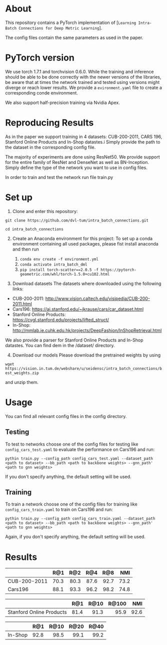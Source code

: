 # About

This repository contains a PyTorch implementation
of [`Learning Intra-Batch Connections for Deep Metric Learning`].

The config files contain the same parameters as used in the paper.

# PyTorch version

We use torch 1.7.1 and torchvision 0.6.0. While the training and inference should
be able to be done correctly with the newer versions of the libraries, be aware
that at times the network trained and tested using versions might diverge or reach lower
results. We provide a `evironment.yaml` file to create a corresponding conde environment.

We also support half-precision training via Nvidia Apex.

# Reproducing Results

As in the paper we support training in 4 datasets: CUB-200-2011, CARS 196,
Stanford Online Products and In-Shop datastes.i Simply provide the path to the
dataset in the corresponding config file.

The majority of experiments are done using ResNet50. We
provide support for the entire family of ResNet and DenseNet as well as 
BN-Inception. Simply define the type of the network you want to use in config files.

In order to train and test the network run file train.py

# Set up


1. Clone and enter this repository:

`git clone https://github.com/dvl-tum/intra_batch_connections.git`

`cd intra_batch_connections`

2. Create an Anaconda environment for this project:
To set up a conda environment containing all used packages, please fist install 
anaconda and then run
   1. `conda env create -f environment.yml`
    2. `conda activate intra_batch_dml`
    3. `pip install torch-scatter==2.0.5 -f https://pytorch-geometric.com/whl/torch-1.5.0+cu102.html`


3. Download datasets
The datasets where downloaded using the following links:
* CUB-200-2011: http://www.vision.caltech.edu/visipedia/CUB-200-2011.html
* Cars196: https://ai.stanford.edu/~jkrause/cars/car_dataset.html
* Stanford Online Products: https://cvgl.stanford.edu/projects/lifted_struct/
* In-Shop: http://mmlab.ie.cuhk.edu.hk/projects/DeepFashion/InShopRetrieval.html

We also provide a parser for Stanford Online Products and In-Shop datastes. 
You can find dem in the /dataset/ directory.

4. Download our models
Please download the pretrained weights by using

`wget https://vision.in.tum.de/webshare/u/seidensc/intra_batch_connections/best_weights.zip`

and unzip them.

# Usage
You can find all relevant config files in the config directory.

## Testing
To test to networks choose one of the config files for testing like `config_cars_test.yaml` to evaluate the performance on Cars196 and run:

`pythin train.py --config_path config_cars_test.yaml --dataset_path <path to dataset> --bb_path <path to backbone weights> --gnn_path' <path to gnn weights>`

If you don't specify anything, the default setting will be used.

## Training
To train a network choose one of the config files for training like `config_cars_train.yaml` to train on Cars196 and run:

`pythin train.py --config_path config_cars_train.yaml --dataset_path <path to dataset> --bb_path <path to backbone weights> --gnn_path' <path to gnn weights>`

Again, if you don't specify anything, the default setting will be used.

# Results
|               | R@1   | R@2   | R@4   | R@8   | NMI   |
| ------------- |:------|------:| -----:|------:|------:|
| CUB-200-2011  | 70.3  | 80.3  | 87.6  | 92.7  | 73.2  |
| Cars196       | 88.1  | 93.3  | 96.2  | 98.2  | 74.8  |

|                            | R@1   | R@10  | R@100 | NMI   |
| -------------------------- |:------|------:| -----:|------:|
| Stanford Online Products   | 81.4  | 91.3  | 95.9  | 92.6  |

|               | R@1   | R@10  | R@20  | R@40  |
| ------------- |:------|------:| -----:|------:|
| In-Shop       | 92.8  | 98.5  | 99.1  | 99.2  |
